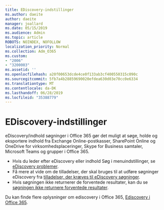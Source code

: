 ```yaml
---
title: EDiscovery-indstillinger
ms.author: daeite
author: daeite
manager: joallard
ms.date: 05/15/2019
ms.audience: Admin
ms.topic: article
ROBOTS: NOINDEX, NOFOLLOW
localization_priority: Normal
ms.collection: Adm_O365
ms.custom:
- "2006"
- "3200003"
ms.assetid: ''
ms.openlocfilehash: a20f00653dcde4ce0f133ab3cf400550315c090c
ms.sourcegitcommit: 5fb7a4b28859690020efdea630d03e70cc0e6334
ms.translationtype: MT
ms.contentlocale: da-DK
ms.lasthandoff: 06/28/2019
ms.locfileid: "35388779"
---
```

# <a name="ediscovery-settings"></a>EDiscovery-indstillinger

eDiscovery/indhold søgninger i Office 365 gør det muligt at søge, holde og eksportere indhold fra Exchange Online-postkasser, SharePoint Online og OneDrive for virksomhedsplaceringer, Skype for Business samtaler, Microsoft Teams og grupper i Office 365.

- Hvis du leder efter eDiscovery eller indhold Søg i menuindstillinger, se [eDiscovery problemer](https://docs.microsoft.com/alchemyinsights/ediscovery-issues).
- Få mere at vide om de tilladelser, der skal bruges til at udføre søgninger eDiscovery fra [tilladelser, der kræves til eDiscovery søgninger](https://docs.microsoft.com/alchemyinsights/permissions-required-for-ediscovery-searches).
- Hvis søgningen ikke returnerer de forventede resultater, kan du se [søgningen ikke returnere forventede resultater](https://docs.microsoft.com/alchemyinsights/search-not-returning-expected-results).

Du kan finde flere oplysninger om ediscovery i Office 365, [Ediscovery i Office 365](https://docs.microsoft.com/office365/securitycompliance/ediscovery).
